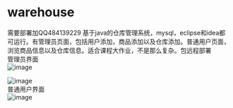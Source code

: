 # warehouse
需要部署加QQ484139229
基于java的仓库管理系统，mysql，eclipse和idea都可运行。有管理员页面，包括用户添加，商品添加以及仓库添加。普通用户页面，浏览商品信息以及仓库信息。适合课程大作业，不是那么复杂。包远程部署
<br>管理员界面<br>
![image](https://github.com/promise-xinghai/warehouse/assets/133832761/6658e9b0-d171-498c-8cff-eb60e580bc30)

![image](https://github.com/promise-xinghai/warehouse/assets/133832761/c9637f2e-b398-497a-a348-219e50ef3b2a)
<br>
普通用户界面<br>
![image](https://github.com/promise-xinghai/warehouse/assets/133832761/a0a62db6-3f1c-4a4b-bf77-d6a14df65164)

